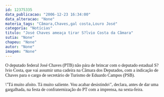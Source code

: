 ```yaml
---
id: 12375335
data_publicacao: "2006-12-23 16:34:00"
data_alteracao: "None"
materia_tags: "Câmara,Chaves,gal costa,Louro José"
categoria: "Notícias"
titulo: "José Chaves ameaça tirar S?lvio Costa da Câmara"
sutia: "None"
chapeu: "None"
autor: "None"
imagem: "None"
---
```

<p><P><FONT face=Verdana>O deputado federal José Chaves (PTB) não pára de brincar com o deputado estadual S?lvio Costa, que vai assumir uma cadeira na Câmara dos Deputados, com a indicação de Chaves para o cargo de secretário de Turismo de Eduardo Campos (PSB).</FONT></P></p>
<p><P><FONT face=Verdana>\"Tá muito afoito. Tá muito saliente. Vou acabar desistindo\", declara, antes de dar uma gargalhada, na festa de confraternização do PT com a imprensa, na sexta-feira.</FONT></P> </p>
